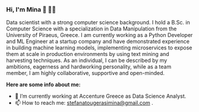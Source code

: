 ### Hi, I'm Mina 👋 :woman_technologist: 



Data scientist with a strong computer science background. I hold a B.Sc. in Computer Science with a
specialization in Data Manipulation from the University of Piraeus, Greece. I am currently working as a
Python Developer and ML Engineer at a startup company and have demonstrated experience in building
machine learning models, implementing microservices to expose them at scale in production
environments by using text mining and harvesting techniques. As an individual, I can be described by my
ambitions, eagerness and hardworking personality, while as a team member, I am highly collaborative,
supportive and open-minded.

**Here are some info about me:**

- 🔭 I’m currently working at Accenture Greece as Data Science Analyst.
- 📫 How to reach me: stefanatougerasimina@gmail.com .
  
<!--
**StefanatouGerasimina/StefanatouGerasimina** is a ✨ _special_ ✨ repository because its `README.md` (this file) appears on your GitHub profile.

Here are some ideas to get you started:

- 🔭 I’m currently working on ...
- 🌱 I’m currently learning ...
- 👯 I’m looking to collaborate on ...
- 🤔 I’m looking for help with ...
- 💬 Ask me about ...
- 📫 How to reach me: ...
- 😄 Pronouns: ...
- ⚡ Fun fact: ...
-->
